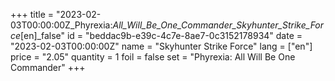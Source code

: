 +++
title = "2023-02-03T00:00:00Z_Phyrexia:_All_Will_Be_One_Commander_Skyhunter_Strike_Force_[en]_false"
id = "beddac9b-e39c-4c7e-8ae7-0c3152178934"
date = "2023-02-03T00:00:00Z"
name = "Skyhunter Strike Force"
lang = ["en"]
price = "2.05"
quantity = 1
foil = false
set = "Phyrexia: All Will Be One Commander"
+++

